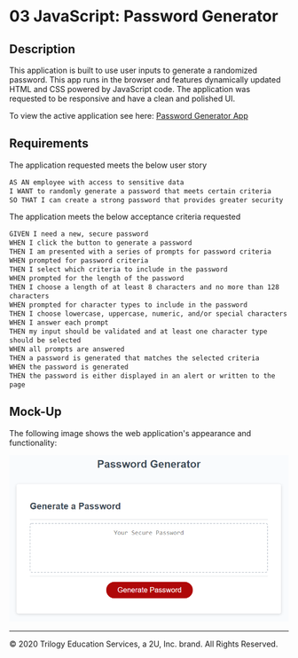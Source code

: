 # 03 JavaScript: Password Generator

## Description

This application is built to use user inputs to generate a randomized password. This app runs in the browser and features dynamically updated HTML and CSS powered by JavaScript code. The application was requested to be responsive and have a clean and polished UI. 

To view the active application see here:
[Password Generator App](https://morgan-b.github.io/passwordgenerator/)


## Requirements

The application requested meets the below user story
```
AS AN employee with access to sensitive data
I WANT to randomly generate a password that meets certain criteria
SO THAT I can create a strong password that provides greater security
```

The application meets the below acceptance criteria requested

```
GIVEN I need a new, secure password
WHEN I click the button to generate a password
THEN I am presented with a series of prompts for password criteria
WHEN prompted for password criteria
THEN I select which criteria to include in the password
WHEN prompted for the length of the password
THEN I choose a length of at least 8 characters and no more than 128 characters
WHEN prompted for character types to include in the password
THEN I choose lowercase, uppercase, numeric, and/or special characters
WHEN I answer each prompt
THEN my input should be validated and at least one character type should be selected
WHEN all prompts are answered
THEN a password is generated that matches the selected criteria
WHEN the password is generated
THEN the password is either displayed in an alert or written to the page
```

## Mock-Up

The following image shows the web application's appearance and functionality:

![password generator demo](./Assets/03-javascript-homework-demo.png)


- - -
© 2020 Trilogy Education Services, a 2U, Inc. brand. All Rights Reserved.
